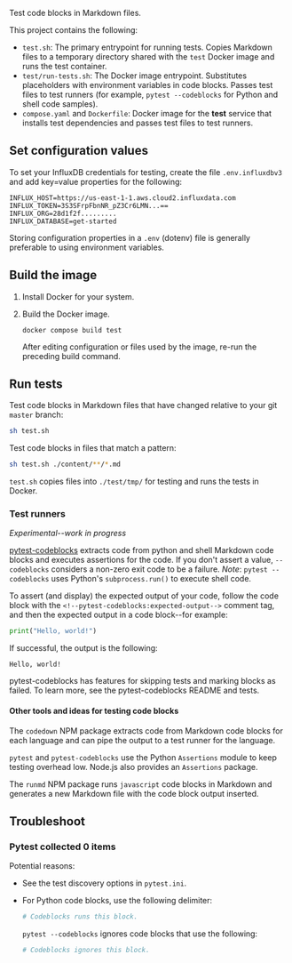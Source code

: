 Test code blocks in Markdown files.

This project contains the following:

- `test.sh`: The primary entrypoint for running tests.
  Copies Markdown files to a temporary directory shared with the `test` Docker image and runs the test container.
- `test/run-tests.sh`: The Docker image entrypoint.
  Substitutes placeholders with environment variables in code blocks.
  Passes test files to test runners (for example, `pytest --codeblocks` for Python and shell code samples).
- `compose.yaml` and `Dockerfile`: Docker image for the **test** service that installs test dependencies and passes test files to test runners.

## Set configuration values

To set your InfluxDB credentials for testing, create the file `.env.influxdbv3` and add key=value properties for the following:

```text
INFLUX_HOST=https://us-east-1-1.aws.cloud2.influxdata.com
INFLUX_TOKEN=3S3SFrpFbnNR_pZ3Cr6LMN...==
INFLUX_ORG=28d1f2f.........
INFLUX_DATABASE=get-started
```

Storing configuration properties in a  `.env` (dotenv) file is generally preferable to using environment variables.

## Build the image

1.  Install Docker for your system.

2.  Build the Docker image.

    ```shell
    docker compose build test
    ```

    After editing configuration or files used by the image, re-run the preceding build command.

## Run tests

Test code blocks in Markdown files that have changed relative to your git `master` branch:

```sh
sh test.sh
```

Test code blocks in files that match a pattern:

```sh
sh test.sh ./content/**/*.md
```

`test.sh` copies files into `./test/tmp/` for testing and runs the tests in Docker.

### Test runners

_Experimental--work in progress_

[pytest-codeblocks](https://github.com/nschloe/pytest-codeblocks/tree/main) extracts code from python and shell Markdown code blocks and executes assertions for the code.
If you don't assert a value, `--codeblocks` considers a non-zero exit code to be a failure.
_Note_: `pytest --codeblocks` uses Python's `subprocess.run()` to execute shell code.

To assert (and display) the expected output of your code, follow the code block with the `<!--pytest-codeblocks:expected-output-->` comment tag, and then the expected output in a code block--for example:

```python
print("Hello, world!")
```

<!--pytest-codeblocks:expected-output-->

If successful, the output is the following:

```
Hello, world!
```

pytest-codeblocks has features for skipping tests and marking blocks as failed.
To learn more, see the pytest-codeblocks README and tests.

#### Other tools and ideas for testing code blocks

The `codedown` NPM package extracts code from Markdown code blocks for each language and
can pipe the output to a test runner for the language.

`pytest` and `pytest-codeblocks` use the Python `Assertions` module to keep testing overhead low.
Node.js also provides an `Assertions` package.

The `runmd` NPM package runs `javascript` code blocks in Markdown and generates a new Markdown file with the code block output inserted.

## Troubleshoot

### Pytest collected 0 items

Potential reasons:

- See the test discovery options in `pytest.ini`.
- For Python code blocks, use the following delimiter:

    ```python
    # Codeblocks runs this block.
    ```

  `pytest --codeblocks` ignores code blocks that use the following:

    ```py
    # Codeblocks ignores this block.
    ```